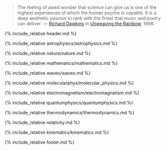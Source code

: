 <blockquote>
The feeling of awed wonder that science can give us is one of the highest experiences 
of which the human psyche is capable. It is a deep aesthetic passion to rank with the 
finest that music and poetry can deliver. &mdash;
<a href="https://en.wikipedia.org/wiki/Richard_Dawkins">Richard Dawkins</a> in 
<a href="https://en.wikipedia.org/wiki/Unweaving_the_Rainbow">Unweaving the Rainbow</a>, 1998.
</blockquote>

<p style="clear: both;"></p>

{% include_relative header.md %}

{% include_relative astrophysics/astrophysics.md %}

{% include_relative nature/nature.md %}

{% include_relative mathematics/mathematics.md %}

{% include_relative waves/waves.md %}

{% include_relative molecularphys/molecular_physics.md %}

{% include_relative electromagnetism/electromagnetism.md %}

{% include_relative quantumphysics/quantumphysics.md %}

{% include_relative thermodynamics/thermodynamics.md %}

{% include_relative relativity.md %}

{% include_relative kinematics/kinematics.md %}

{% include_relative footer.md %}

